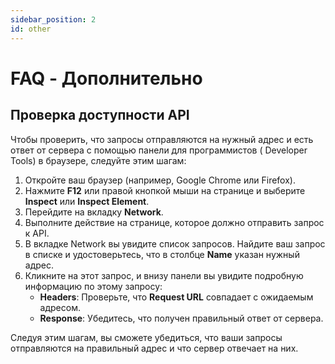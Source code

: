 ```yaml
---
sidebar_position: 2
id: other
---
```


# FAQ - Дополнительно

## Проверка доступности API

Чтобы проверить, что запросы отправляются на нужный адрес и есть ответ от сервера с помощью панели для программистов (
Developer Tools) в браузере, следуйте этим шагам:

1. Откройте ваш браузер (например, Google Chrome или Firefox).
2. Нажмите **F12** или правой кнопкой мыши на странице и выберите **Inspect** или **Inspect Element**.
3. Перейдите на вкладку **Network**.
4. Выполните действие на странице, которое должно отправить запрос к API.
5. В вкладке Network вы увидите список запросов. Найдите ваш запрос в списке и удостоверьтесь, что в столбце **Name**
   указан нужный адрес.
6. Кликните на этот запрос, и внизу панели вы увидите подробную информацию по этому запросу:
    - **Headers**: Проверьте, что **Request URL** совпадает с ожидаемым адресом.
    - **Response**: Убедитесь, что получен правильный ответ от сервера.

Следуя этим шагам, вы сможете убедиться, что ваши запросы отправляются на правильный адрес и что сервер отвечает на них.